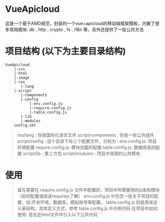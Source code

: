 # VueApicloud
这是一个基于AMD规范，封装的一个vue+apicloud的移动端框架模板，内置了很多常用模块: db , http , crypto , fs , i18n 等，另外还提供了一些公共方法

# 项目结构 (以下为主要目录结构)
```
VueApicloud
    |-css
    |-html
    |-image
    |-res
       |-lang
    |-script
       |-components
       |-config
           |-env.config.js
           |-require.config.js
           |-table.config.js
       |-lib
       |-modules
    config.xml
```
> res/lang : 存放国际化语言文件
> script/components : 存放一些公共组件
> script/config :  这个目录下有三个配置文件，分别为 :
    env.config.js: 项目环境配置
    require.config.js: 模块加载的配置
    table.config.js: 数据库表的配置
> script/lib :  第三方包
> script/modules : 项目中常用的公共模块  

# 使用

> 首先需要在 require.config.js 文件中配置好，项目中所需要用的js库和模块 （如何配置请阅读requirejs了解）
> env.config.js 中包含一些关于项目的配置，如:开发环境，数据库，模拟账号等配置。
> table.config.js 则是用来定义表结构，具体定义方式，参考 table.config.js 中示例代码
> 在项目中如何使用:
    首先在html文件中引入以下公共代码
    ```
        <script src="../script/config/require.config.js"></script>
        <script src="../script/lib/require.js"></script>
        <script>
            apiready = function () {
                // 加载require配置 参数 requireConfig
                require.config(requireConfig);
                // 加载当前页面所需模块
                require(['vue' , 'db'] , function (Vue , db) {
                    new Vue({
                        el:'#app',
                        data:{

                        },
                        created:function () {
                            // 初始化数据库，且仅需在项目中只调用这一次
                            db.open();
                        }
                    })
                })
            }
        </script>  
    ```
# 开发中需要注意的细节

> 在使用数据库之前，一定要先调用 db.open() 初始化数据库（且仅需在项目中只调用这一次）
> 向数据库表中插入数据的时候要先初始化表(详见db.html)
> 后台返回的需要存储的字段需与表字段一一对应
> 如果后台接口中新增了字段，记得在插入数据之前检查一下是否有新增字段(详见db.html)
> 由于每个项目组接口返回的格式可能不一样，在确定好返回格式之后，
    要修改下httpPromise.js 文件中 handleResponse 中的处理方式
    以及在发送请求时的配置设置，已我当前项目为例：
    接口返回格式:
    {
        msg:'success',   // msg 为success则成功，其他则失败
        data:[]          // 接口返回的具体数据Array或Object
    }
    当前请求方式(非表单提交):
        Content-Type:'appplication/json'
    body为json对象或字符串
    详细配置请参考apicloud [ajax配置](https://docs.apicloud.com/Client-API/api#3)
   注意，这里的请求方式需与后台协商好，本项目中只是一个示例，根据你自己实际情况进行修改


